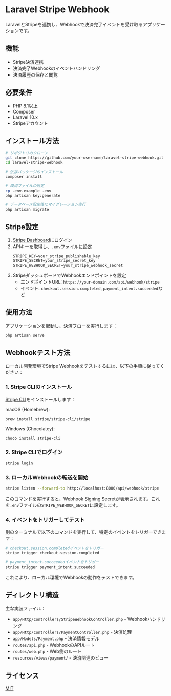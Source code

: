 # Laravel Stripe Webhook

LaravelとStripeを連携し、Webhookで決済完了イベントを受け取るアプリケーションです。

## 機能

- Stripe決済連携
- 決済完了Webhookのイベントハンドリング
- 決済履歴の保存と閲覧

## 必要条件

- PHP 8.1以上
- Composer
- Laravel 10.x
- Stripeアカウント

## インストール方法

```bash
# リポジトリのクローン
git clone https://github.com/your-username/laravel-stripe-webhook.git
cd laravel-stripe-webhook

# 依存パッケージのインストール
composer install

# 環境ファイルの設定
cp .env.example .env
php artisan key:generate

# データベース設定後にマイグレーション実行
php artisan migrate
```

## Stripe設定

1. [Stripe Dashboard](https://dashboard.stripe.com/)にログイン
2. APIキーを取得し、`.env`ファイルに設定
   ```
   STRIPE_KEY=your_stripe_publishable_key
   STRIPE_SECRET=your_stripe_secret_key
   STRIPE_WEBHOOK_SECRET=your_stripe_webhook_secret
   ```
3. StripeダッシュボードでWebhookエンドポイントを設定
   - エンドポイントURL: `https://your-domain.com/api/webhook/stripe`
   - イベント: `checkout.session.completed`, `payment_intent.succeeded`など

## 使用方法

アプリケーションを起動し、決済フローを実行します：

```bash
php artisan serve
```

## Webhookテスト方法

ローカル開発環境でStripe Webhookをテストするには、以下の手順に従ってください：

### 1. Stripe CLIのインストール

[Stripe CLI](https://stripe.com/docs/stripe-cli)をインストールします：

macOS (Homebrew):
```bash
brew install stripe/stripe-cli/stripe
```

Windows (Chocolatey):
```bash
choco install stripe-cli
```

### 2. Stripe CLIでログイン

```bash
stripe login
```

### 3. ローカルWebhookの転送を開始

```bash
stripe listen --forward-to http://localhost:8000/api/webhook/stripe
```

このコマンドを実行すると、Webhook Signing Secretが表示されます。これを`.env`ファイルの`STRIPE_WEBHOOK_SECRET`に設定します。

### 4. イベントをトリガーしてテスト

別のターミナルで以下のコマンドを実行して、特定のイベントをトリガーできます：

```bash
# checkout.session.completedイベントをトリガー
stripe trigger checkout.session.completed

# payment_intent.succeededイベントをトリガー
stripe trigger payment_intent.succeeded
```

これにより、ローカル環境でWebhookの動作をテストできます。

## ディレクトリ構造

主な実装ファイル：

- `app/Http/Controllers/StripeWebhookController.php` - Webhookハンドリング
- `app/Http/Controllers/PaymentController.php` - 決済処理
- `app/Models/Payment.php` - 決済情報モデル
- `routes/api.php` - WebhookのAPIルート
- `routes/web.php` - Web側のルート
- `resources/views/payment/` - 決済関連のビュー

## ライセンス

[MIT](https://opensource.org/licenses/MIT)
